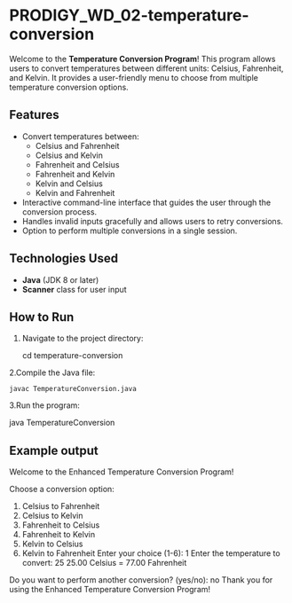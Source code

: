 # PRODIGY_WD_02-temperature-conversion


Welcome to the **Temperature Conversion Program**! This program allows users to convert temperatures between different units: Celsius, Fahrenheit, and Kelvin. It provides a user-friendly menu to choose from multiple temperature conversion options.

## Features

- Convert temperatures between:
  - Celsius and Fahrenheit
  - Celsius and Kelvin
  - Fahrenheit and Celsius
  - Fahrenheit and Kelvin
  - Kelvin and Celsius
  - Kelvin and Fahrenheit
- Interactive command-line interface that guides the user through the conversion process.
- Handles invalid inputs gracefully and allows users to retry conversions.
- Option to perform multiple conversions in a single session.

## Technologies Used

- **Java** (JDK 8 or later)
- **Scanner** class for user input

## How to Run

1. Navigate to the project directory:

    cd temperature-conversion
   
2.Compile the Java file:

    javac TemperatureConversion.java
    
3.Run the program:

  java TemperatureConversion

## Example output
Welcome to the Enhanced Temperature Conversion Program!

Choose a conversion option:
1. Celsius to Fahrenheit
2. Celsius to Kelvin
3. Fahrenheit to Celsius
4. Fahrenheit to Kelvin
5. Kelvin to Celsius
6. Kelvin to Fahrenheit
Enter your choice (1-6): 1
Enter the temperature to convert: 25
25.00 Celsius = 77.00 Fahrenheit

Do you want to perform another conversion? (yes/no): no
Thank you for using the Enhanced Temperature Conversion Program!



       
